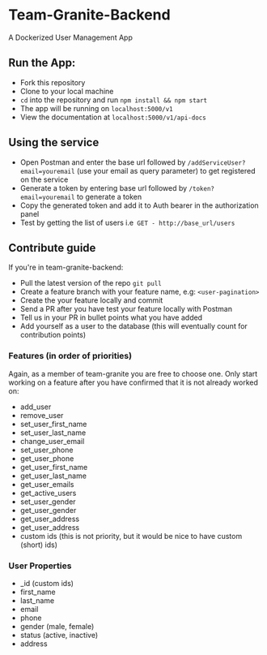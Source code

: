 # Team-Granite-Backend
A Dockerized User Management App

## Run the App: 
- Fork this repository
- Clone to your local machine
- `cd` into the repository and run `npm install && npm start`
- The app will be running on `localhost:5000/v1`
- View the documentation at `localhost:5000/v1/api-docs`

## Using the service
- Open Postman and enter the base url followed by `/addServiceUser?email=youremail` (use your email as query parameter) to get registered on the service
- Generate a token by entering base url followed by `/token?email=youremail` to generate a token
- Copy the generated token and add it to Auth bearer in the authorization panel
- Test by getting the list of users i.e` GET - http://base_url/users`

## Contribute guide
If you're in team-granite-backend:
- Pull the latest version of the repo `git pull`
- Create a feature branch with your feature name, e.g: `<user-pagination>`
- Create the your feature locally and commit
- Send a PR after you have test your feature locally with Postman
- Tell us in your PR in bullet points what you have added
- Add yourself as a user to the database (this will eventually count for contribution points)

### Features (in order of priorities)
Again, as a member of team-granite you are free to choose one. Only start working on a feature after you have confirmed that it is not already worked on:
- add_user
- remove_user
- set_user_first_name
- set_user_last_name
- change_user_email
- set_user_phone
- get_user_phone
- get_user_first_name
- get_user_last_name
- get_user_emails
- get_active_users
- set_user_gender
- get_user_gender
- get_user_address
- get_user_address
- custom ids (this is not priority, but it would be nice to have custom (short) ids)

### User Properties
- _id (custom ids)
- first_name
- last_name
- email
- phone
- gender (male, female)
- status (active, inactive)
- address
